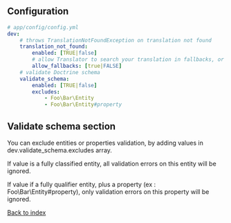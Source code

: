 Configuration
-------------

```yml
# app/config/config.yml
dev:
    # throws TranslationNotFoundException on translation not found
    translation_not_found:
        enabled: [TRUE|false]
        # allow Translator to search your translation in fallbacks, or not
        allow_fallbacks: [true|FALSE]
    # validate Doctrine schema
    validate_schema:
        enabled: [TRUE|false]
        excludes:
            - Foo\Bar\Entity
            - Foo\Bar\Entity#property
```

Validate schema section
-----------------------

You can exclude entities or properties validation, by adding values in dev.validate_schema.excludes array.

If value is a fully classified entity, all validation errors on this entity will be ignored.

If value if a fully qualifier entity, plus a property (ex : Foo\Bar\Entity#property),
only validation errors on this property will be ignored.

[Back to index](../../README.md)
